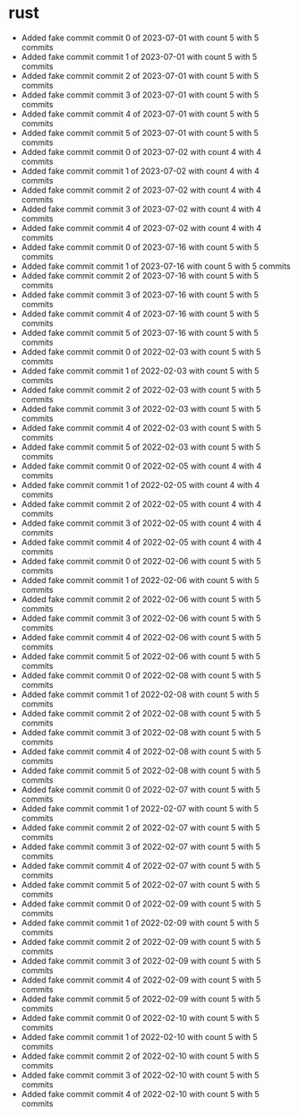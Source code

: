 # rust
- Added fake commit commit 0 of 2023-07-01 with count 5 with 5 commits
- Added fake commit commit 1 of 2023-07-01 with count 5 with 5 commits
- Added fake commit commit 2 of 2023-07-01 with count 5 with 5 commits
- Added fake commit commit 3 of 2023-07-01 with count 5 with 5 commits
- Added fake commit commit 4 of 2023-07-01 with count 5 with 5 commits
- Added fake commit commit 5 of 2023-07-01 with count 5 with 5 commits
- Added fake commit commit 0 of 2023-07-02 with count 4 with 4 commits
- Added fake commit commit 1 of 2023-07-02 with count 4 with 4 commits
- Added fake commit commit 2 of 2023-07-02 with count 4 with 4 commits
- Added fake commit commit 3 of 2023-07-02 with count 4 with 4 commits
- Added fake commit commit 4 of 2023-07-02 with count 4 with 4 commits
- Added fake commit commit 0 of 2023-07-16 with count 5 with 5 commits
- Added fake commit commit 1 of 2023-07-16 with count 5 with 5 commits
- Added fake commit commit 2 of 2023-07-16 with count 5 with 5 commits
- Added fake commit commit 3 of 2023-07-16 with count 5 with 5 commits
- Added fake commit commit 4 of 2023-07-16 with count 5 with 5 commits
- Added fake commit commit 5 of 2023-07-16 with count 5 with 5 commits
- Added fake commit commit 0 of 2022-02-03 with count 5 with 5 commits
- Added fake commit commit 1 of 2022-02-03 with count 5 with 5 commits
- Added fake commit commit 2 of 2022-02-03 with count 5 with 5 commits
- Added fake commit commit 3 of 2022-02-03 with count 5 with 5 commits
- Added fake commit commit 4 of 2022-02-03 with count 5 with 5 commits
- Added fake commit commit 5 of 2022-02-03 with count 5 with 5 commits
- Added fake commit commit 0 of 2022-02-05 with count 4 with 4 commits
- Added fake commit commit 1 of 2022-02-05 with count 4 with 4 commits
- Added fake commit commit 2 of 2022-02-05 with count 4 with 4 commits
- Added fake commit commit 3 of 2022-02-05 with count 4 with 4 commits
- Added fake commit commit 4 of 2022-02-05 with count 4 with 4 commits
- Added fake commit commit 0 of 2022-02-06 with count 5 with 5 commits
- Added fake commit commit 1 of 2022-02-06 with count 5 with 5 commits
- Added fake commit commit 2 of 2022-02-06 with count 5 with 5 commits
- Added fake commit commit 3 of 2022-02-06 with count 5 with 5 commits
- Added fake commit commit 4 of 2022-02-06 with count 5 with 5 commits
- Added fake commit commit 5 of 2022-02-06 with count 5 with 5 commits
- Added fake commit commit 0 of 2022-02-08 with count 5 with 5 commits
- Added fake commit commit 1 of 2022-02-08 with count 5 with 5 commits
- Added fake commit commit 2 of 2022-02-08 with count 5 with 5 commits
- Added fake commit commit 3 of 2022-02-08 with count 5 with 5 commits
- Added fake commit commit 4 of 2022-02-08 with count 5 with 5 commits
- Added fake commit commit 5 of 2022-02-08 with count 5 with 5 commits
- Added fake commit commit 0 of 2022-02-07 with count 5 with 5 commits
- Added fake commit commit 1 of 2022-02-07 with count 5 with 5 commits
- Added fake commit commit 2 of 2022-02-07 with count 5 with 5 commits
- Added fake commit commit 3 of 2022-02-07 with count 5 with 5 commits
- Added fake commit commit 4 of 2022-02-07 with count 5 with 5 commits
- Added fake commit commit 5 of 2022-02-07 with count 5 with 5 commits
- Added fake commit commit 0 of 2022-02-09 with count 5 with 5 commits
- Added fake commit commit 1 of 2022-02-09 with count 5 with 5 commits
- Added fake commit commit 2 of 2022-02-09 with count 5 with 5 commits
- Added fake commit commit 3 of 2022-02-09 with count 5 with 5 commits
- Added fake commit commit 4 of 2022-02-09 with count 5 with 5 commits
- Added fake commit commit 5 of 2022-02-09 with count 5 with 5 commits
- Added fake commit commit 0 of 2022-02-10 with count 5 with 5 commits
- Added fake commit commit 1 of 2022-02-10 with count 5 with 5 commits
- Added fake commit commit 2 of 2022-02-10 with count 5 with 5 commits
- Added fake commit commit 3 of 2022-02-10 with count 5 with 5 commits
- Added fake commit commit 4 of 2022-02-10 with count 5 with 5 commits
